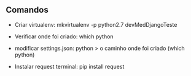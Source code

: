 ## Comandos

- Criar virtualenv: mkvirtualenv -p python2.7 devMedDjangoTeste
- Verificar onde foi criado: which python
- modificar settings.json: python > o caminho onde foi criado (which python)

- Instalar request terminal: pip install request
